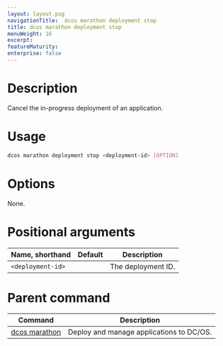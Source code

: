 ```yaml
---
layout: layout.pug
navigationTitle:  dcos marathon deployment stop
title: dcos marathon deployment stop
menuWeight: 16
excerpt:
featureMaturity:
enterprise: false
---
```


<!-- This source repo for this topic is https://github.com/dcos/dcos-docs -->


# Description
Cancel the in-progress deployment of an application.

# Usage

```bash
dcos marathon deployment stop <deployment-id> [OPTION]
```

# Options

None.

# Positional arguments

| Name, shorthand | Default | Description |
|---------|-------------|-------------|
| `<deployment-id>`   |             |  The deployment ID. |

# Parent command

| Command | Description |
|---------|-------------|
| [dcos marathon](/1.10/cli/command-reference/dcos-marathon/) | Deploy and manage applications to DC/OS. |

<!-- # Examples -->
